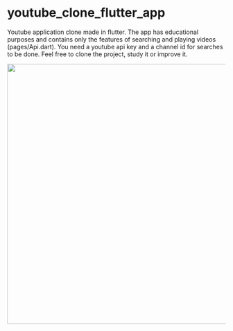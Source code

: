 # youtube_clone_flutter_app

<p>Youtube application clone made in flutter. The app has educational purposes and contains only the features of searching and playing videos (pages/Api.dart).
You need a youtube api key and a channel id for searches to be done.
Feel free to clone the project, study it or improve it.</p>

<img src="https://github.com/murilocostazero/youtube_clone_flutter/blob/main/images/ytclone.gif" width="600" height="600" />
